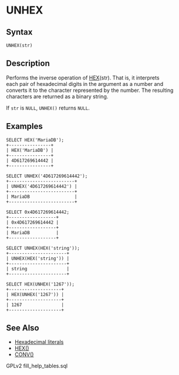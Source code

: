# UNHEX

## Syntax

```
UNHEX(str)
```

## Description

Performs the inverse operation of [HEX](hex.md)(str). That is, it interprets\
each pair of hexadecimal digits in the argument as a number and\
converts it to the character represented by the number. The resulting\
characters are returned as a binary string.

If `str` is `NULL`, `UNHEX()` returns `NULL`.

## Examples

```
SELECT HEX('MariaDB');
+----------------+
| HEX('MariaDB') |
+----------------+
| 4D617269614442 |
+----------------+

SELECT UNHEX('4D617269614442');
+-------------------------+
| UNHEX('4D617269614442') |
+-------------------------+
| MariaDB                 |
+-------------------------+

SELECT 0x4D617269614442;
+------------------+
| 0x4D617269614442 |
+------------------+
| MariaDB          |
+------------------+

SELECT UNHEX(HEX('string'));
+----------------------+
| UNHEX(HEX('string')) |
+----------------------+
| string               |
+----------------------+

SELECT HEX(UNHEX('1267'));
+--------------------+
| HEX(UNHEX('1267')) |
+--------------------+
| 1267               |
+--------------------+
```

## See Also

* [Hexadecimal literals](../../sql-structure/sql-language-structure/hexadecimal-literals.md)
* [HEX()](hex.md)
* [CONV()](../numeric-functions/conv.md)

GPLv2 fill\_help\_tables.sql
